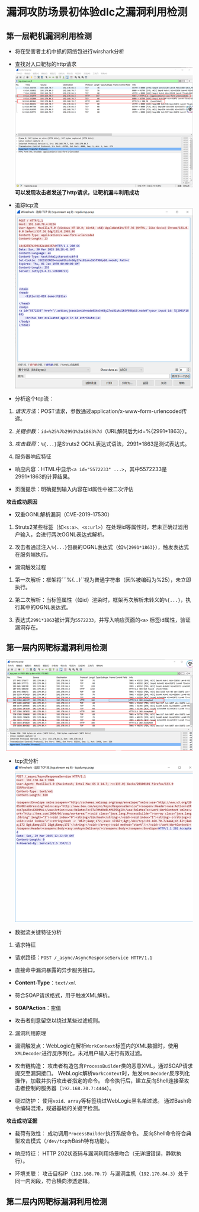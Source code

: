 # 漏洞攻防场景初体验dlc之漏洞利用检测

## 第一层靶机漏洞利用检测
* 将在受害者主机中抓的网络包进行wirshark分析
* 查找对入口靶标的http请求
![](./第一个靶标被攻击过程.png)
**可以发现攻击者发送了http请求，让靶机漏斗利用成功**

* 追踪tcp流
![](./第一层靶标回显的tcp流.png)

* 分析这个tcp流：


1. *请求方法*：POST请求，参数通过application/x-www-form-urlencoded传递。

2. *关键参数*：```id=%25%7b2991%2a1863%7d```（URL解码后为id=%{2991*1863}）。

3. *攻击载荷*：```%{...}```是Struts2 OGNL表达式语法，2991*1863是测试表达式。

4. 服务器响应特征

- 响应内容：HTML中显示```<a id="5572233" ...>```，其中5572233是2991*1863的计算结果。

- 页面提示：明确提到输入内容在id属性中被二次评估

**攻击成功原因**
* 双重OGNL解析漏洞（CVE-2019-17530）

1. Struts2某些标签（如```<s:a>```、```<s:url>```）在处理id等属性时，若未正确过滤用户输入，会进行两次OGNL表达式解析。

2. 攻击者通过注入```%{...}```包裹的OGNL表达式（如```%{2991*1863}```），触发表达式在服务端执行。

* 漏洞触发过程

1. 第一次解析：框架将```%{...}``视为普通字符串（因%被编码为%25），未立即执行。

2. 第二次解析：当标签属性（如id）渲染时，框架再次解析未转义的```%{...}```，执行其中的OGNL表达式。

3. 表达式```2991*1863```被计算为```5572233```，并写入响应页面的```<a>``` 标签id属性，验证漏洞存在。

## 第一层内网靶标漏洞利用检测
![](./第一层内网的漏洞检测.png)
* tcp流分析
![](./第一层内网漏洞利用的tcp检测.png)
- 数据流关键特征分析
1. 请求特征
* 请求路径：```POST /_async/AsyncResponseService HTTP/1.1```
* 直接命中漏洞暴露的异步服务接口。

* **Content-Type**：```text/xml```
* 符合SOAP请求格式，用于触发XML解析。

* **SOAPAction**：空值
* 攻击者刻意留空以绕过某些过滤规则。

2. 漏洞利用原理
- 漏洞触发点：WebLogic在解析```WorkContext```标签内的XML数据时，使用```XMLDecoder```进行反序列化，未对用户输入进行有效过滤。

* 攻击链构造：
攻击者构造包含```ProcessBuilder```类的恶意XML，通过SOAP请求提交至漏洞接口。
WebLogic解析```WorkContext```时，触发```XMLDecoder```反序列化操作，加载并执行攻击者指定的命令。
命令执行后，建立反向Shell连接至攻击者控制的服务器（```192.168.70.7:4444```）。

- 绕过防护：
使用```void、array```等标签绕过WebLogic黑名单过滤。
通过Bash命令编码混淆，规避基础的关键字检测。

**攻击成功证据**
* 载荷有效性：
成功调用```ProcessBuilder```执行系统命令。
反向Shell命令符合典型攻击模式（```/dev/tcp为```Bash特有功能）。

* 响应特征：
HTTP 202状态码与漏洞利用场景吻合（无详细错误，静默执行）。

* 环境关联：
攻击目标IP（```192.168.70.7```）与漏洞主机（```192.170.84.3```）处于同一内网段，符合横向渗透逻辑。

## 第二层内网靶标漏洞利用检测

